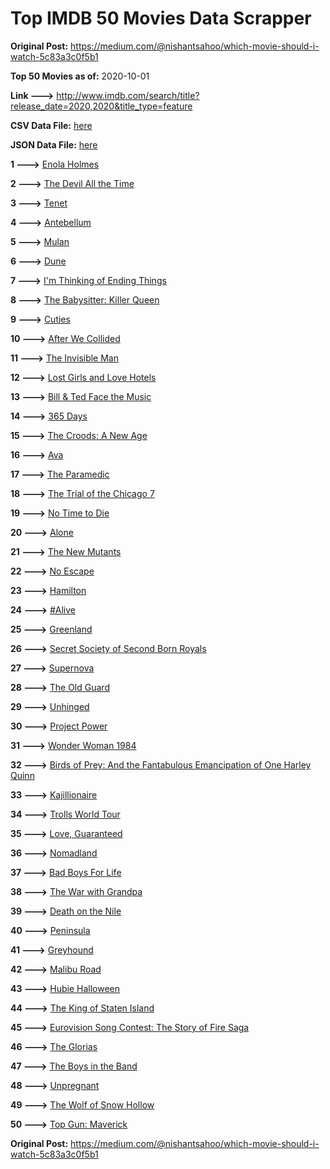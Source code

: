 # Top IMDB 50 Movies Data Scrapper

**Original Post:** https://medium.com/@nishantsahoo/which-movie-should-i-watch-5c83a3c0f5b1

**Top 50 Movies as of:** 2020-10-01

**Link --->** http://www.imdb.com/search/title?release_date=2020,2020&title_type=feature

**CSV Data File:** [here](/Data/data.csv)

**JSON Data File:** [here](/Data/data.json)

**1 --->** [Enola Holmes](https://www.imdb.com/title/tt7846844/?ref_=adv_li_tt)

**2 --->** [The Devil All the Time](https://www.imdb.com/title/tt7395114/?ref_=adv_li_tt)

**3 --->** [Tenet](https://www.imdb.com/title/tt6723592/?ref_=adv_li_tt)

**4 --->** [Antebellum](https://www.imdb.com/title/tt10065694/?ref_=adv_li_tt)

**5 --->** [Mulan](https://www.imdb.com/title/tt4566758/?ref_=adv_li_tt)

**6 --->** [Dune](https://www.imdb.com/title/tt1160419/?ref_=adv_li_tt)

**7 --->** [I'm Thinking of Ending Things](https://www.imdb.com/title/tt7939766/?ref_=adv_li_tt)

**8 --->** [The Babysitter: Killer Queen](https://www.imdb.com/title/tt11024272/?ref_=adv_li_tt)

**9 --->** [Cuties](https://www.imdb.com/title/tt9196192/?ref_=adv_li_tt)

**10 --->** [After We Collided](https://www.imdb.com/title/tt10362466/?ref_=adv_li_tt)

**11 --->** [The Invisible Man](https://www.imdb.com/title/tt1051906/?ref_=adv_li_tt)

**12 --->** [Lost Girls and Love Hotels](https://www.imdb.com/title/tt0920462/?ref_=adv_li_tt)

**13 --->** [Bill & Ted Face the Music](https://www.imdb.com/title/tt1086064/?ref_=adv_li_tt)

**14 --->** [365 Days](https://www.imdb.com/title/tt10886166/?ref_=adv_li_tt)

**15 --->** [The Croods: A New Age](https://www.imdb.com/title/tt2850386/?ref_=adv_li_tt)

**16 --->** [Ava](https://www.imdb.com/title/tt8784956/?ref_=adv_li_tt)

**17 --->** [The Paramedic](https://www.imdb.com/title/tt11127690/?ref_=adv_li_tt)

**18 --->** [The Trial of the Chicago 7](https://www.imdb.com/title/tt1070874/?ref_=adv_li_tt)

**19 --->** [No Time to Die](https://www.imdb.com/title/tt2382320/?ref_=adv_li_tt)

**20 --->** [Alone](https://www.imdb.com/title/tt7711170/?ref_=adv_li_tt)

**21 --->** [The New Mutants](https://www.imdb.com/title/tt4682266/?ref_=adv_li_tt)

**22 --->** [No Escape](https://www.imdb.com/title/tt8160834/?ref_=adv_li_tt)

**23 --->** [Hamilton](https://www.imdb.com/title/tt8503618/?ref_=adv_li_tt)

**24 --->** [#Alive](https://www.imdb.com/title/tt10620868/?ref_=adv_li_tt)

**25 --->** [Greenland](https://www.imdb.com/title/tt7737786/?ref_=adv_li_tt)

**26 --->** [Secret Society of Second Born Royals](https://www.imdb.com/title/tt10324122/?ref_=adv_li_tt)

**27 --->** [Supernova](https://www.imdb.com/title/tt11169050/?ref_=adv_li_tt)

**28 --->** [The Old Guard](https://www.imdb.com/title/tt7556122/?ref_=adv_li_tt)

**29 --->** [Unhinged](https://www.imdb.com/title/tt10059518/?ref_=adv_li_tt)

**30 --->** [Project Power](https://www.imdb.com/title/tt7550000/?ref_=adv_li_tt)

**31 --->** [Wonder Woman 1984](https://www.imdb.com/title/tt7126948/?ref_=adv_li_tt)

**32 --->** [Birds of Prey: And the Fantabulous Emancipation of One Harley Quinn](https://www.imdb.com/title/tt7713068/?ref_=adv_li_tt)

**33 --->** [Kajillionaire](https://www.imdb.com/title/tt8143990/?ref_=adv_li_tt)

**34 --->** [Trolls World Tour](https://www.imdb.com/title/tt6587640/?ref_=adv_li_tt)

**35 --->** [Love, Guaranteed](https://www.imdb.com/title/tt11100856/?ref_=adv_li_tt)

**36 --->** [Nomadland](https://www.imdb.com/title/tt9770150/?ref_=adv_li_tt)

**37 --->** [Bad Boys For Life](https://www.imdb.com/title/tt1502397/?ref_=adv_li_tt)

**38 --->** [The War with Grandpa](https://www.imdb.com/title/tt4532038/?ref_=adv_li_tt)

**39 --->** [Death on the Nile](https://www.imdb.com/title/tt7657566/?ref_=adv_li_tt)

**40 --->** [Peninsula](https://www.imdb.com/title/tt8850222/?ref_=adv_li_tt)

**41 --->** [Greyhound](https://www.imdb.com/title/tt6048922/?ref_=adv_li_tt)

**42 --->** [Malibu Road](https://www.imdb.com/title/tt2914760/?ref_=adv_li_tt)

**43 --->** [Hubie Halloween](https://www.imdb.com/title/tt10682266/?ref_=adv_li_tt)

**44 --->** [The King of Staten Island](https://www.imdb.com/title/tt9686708/?ref_=adv_li_tt)

**45 --->** [Eurovision Song Contest: The Story of Fire Saga](https://www.imdb.com/title/tt8580274/?ref_=adv_li_tt)

**46 --->** [The Glorias](https://www.imdb.com/title/tt7435316/?ref_=adv_li_tt)

**47 --->** [The Boys in the Band](https://www.imdb.com/title/tt10199914/?ref_=adv_li_tt)

**48 --->** [Unpregnant](https://www.imdb.com/title/tt10556022/?ref_=adv_li_tt)

**49 --->** [The Wolf of Snow Hollow](https://www.imdb.com/title/tt11140488/?ref_=adv_li_tt)

**50 --->** [Top Gun: Maverick](https://www.imdb.com/title/tt1745960/?ref_=adv_li_tt)

**Original Post:** https://medium.com/@nishantsahoo/which-movie-should-i-watch-5c83a3c0f5b1
